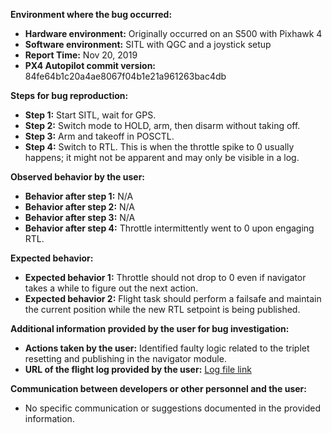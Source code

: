 **Environment where the bug occurred:**

- **Hardware environment:** Originally occurred on an S500 with Pixhawk 4
- **Software environment:** SITL with QGC and a joystick setup
- **Report Time:** Nov 20, 2019
- **PX4 Autopilot commit version:** 84fe64b1c20a4ae8067f04b1e21a961263bac4db

**Steps for bug reproduction:**

- **Step 1:** Start SITL, wait for GPS.
- **Step 2:** Switch mode to HOLD, arm, then disarm without taking off.
- **Step 3:** Arm and takeoff in POSCTL.
- **Step 4:** Switch to RTL. This is when the throttle spike to 0 usually happens; it might not be apparent and may only be visible in a log.

**Observed behavior by the user:**

- **Behavior after step 1:** N/A
- **Behavior after step 2:** N/A
- **Behavior after step 3:** N/A
- **Behavior after step 4:** Throttle intermittently went to 0 upon engaging RTL.

**Expected behavior:**

- **Expected behavior 1:** Throttle should not drop to 0 even if navigator takes a while to figure out the next action.
- **Expected behavior 2:** Flight task should perform a failsafe and maintain the current position while the new RTL setpoint is being published.

**Additional information provided by the user for bug investigation:**

- **Actions taken by the user:** Identified faulty logic related to the triplet resetting and publishing in the navigator module.
- **URL of the flight log provided by the user:** [Log file link](https://logs.px4.io/plot_app?log=f1b66ae0-3751-481a-89cb-c7b9adc12037)

**Communication between developers or other personnel and the user:**

- No specific communication or suggestions documented in the provided information.
